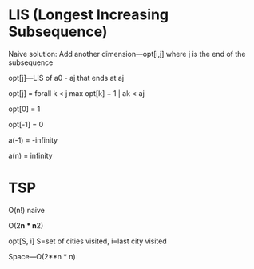 # LIS (Longest Increasing Subsequence)

Naive solution: Add another dimension—opt[i,j] where j is the end of the subsequence

opt[j]—LIS of a0 - aj that ends at aj

opt[j] = forall k < j max opt[k] + 1 | ak < aj

opt[0] = 1

opt[-1] = 0

a(-1) = -infinity

a(n) = infinity

# TSP

O(n!) naive

O(2**n * n**2)

opt[S, i] S=set of cities visited, i=last city visited

Space—O(2**n * n)
